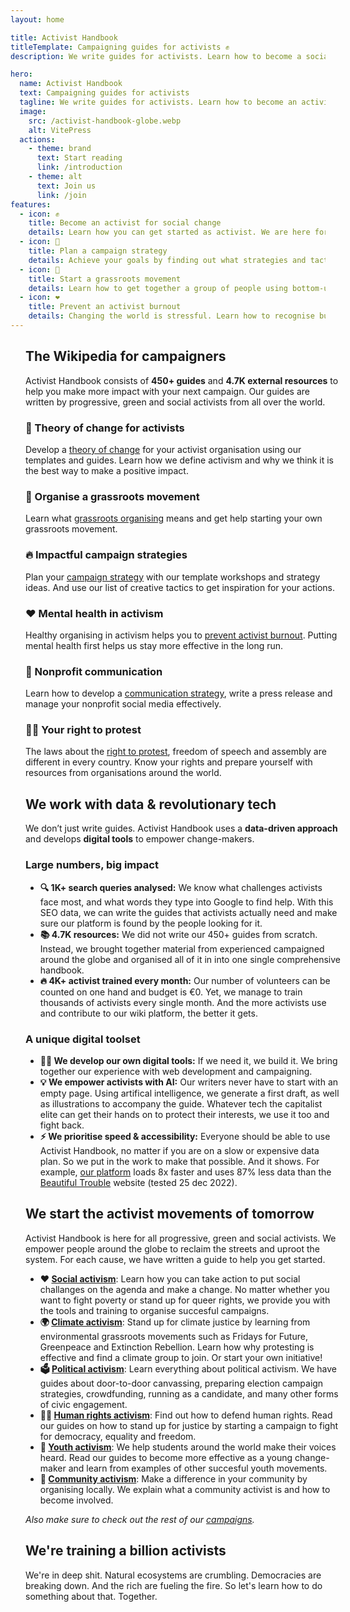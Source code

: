 ```yaml
---
layout: home

title: Activist Handbook
titleTemplate: Campaigning guides for activists ✊
description: We write guides for activists. Learn how to become a social activist, plan a political campaign strategy, and start a grassroots movement.

hero:
  name: Activist Handbook
  text: Campaigning guides for activists
  tagline: We write guides for activists. Learn how to become an activist, plan a political campaign strategy, and start a grassroots movement - all while not burning out.
  image:
    src: /activist-handbook-globe.webp
    alt: VitePress
  actions:
    - theme: brand
      text: Start reading
      link: /introduction
    - theme: alt
      text: Join us
      link: /join
features:
  - icon: ✊
    title: Become an activist for social change
    details: Learn how you can get started as activist. We are here for all green, progressive and social activists. We explain what activism is and how you can make a difference with community organizing.
  - icon: 📢
    title: Plan a campaign strategy
    details: Achieve your goals by finding out what strategies and tactics are most effective for your nonprofit or activist movement. Get inspired by our examples of policital campaigns around the world.
  - icon: 🌊
    title: Start a grassroots movement
    details: Learn how to get together a group of people using bottom-up campaigning. And grow your movement using distributed organizing and other strategies.
  - icon: ❤️
    title: Prevent an activist burnout
    details: Changing the world is stressful. Learn how to recognise burnout symptoms, how to deal with anxiety and other mental health challanges that activists deal with.
---
```


<div class="max-width">

<div class="vp-doc">

## The Wikipedia for campaigners

Activist Handbook consists of **450+ guides** and **4.7K external resources** to help you make more impact with your next campaign. Our guides are written by progressive, green and social activists from all over the world.

### 📕 Theory of change for activists

Develop a [theory of change](/theory) for your activist organisation using our templates and guides. Learn how we define activism and why we think it is the best way to make a positive impact.

### 🌊 Organise a grassroots movement

Learn what [grassroots organising](/organising) means and get help starting your own grassroots movement.

### 🔥 Impactful campaign strategies

Plan your [campaign strategy](/strategy) with our template workshops and strategy ideas. And use our list of creative tactics to get inspiration for your actions.

### ❤️ Mental health in activism

Healthy organising in activism helps you to [prevent activist burnout](/wellbeing). Putting mental health first helps us stay more effective in the long run.

### 💬 Nonprofit communication

Learn how to develop a [communication strategy](/communication), write a press release and manage your nonprofit social media effectively.

### 🧑‍⚖️ Your right to protest

The laws about the [right to protest](/rights), freedom of speech and assembly are different in every country. Know your rights and prepare yourself with resources from organisations around the world.

<action-smart-large/>

## We work with data & revolutionary tech

We don’t just write guides. Activist Handbook uses a **data-driven approach** and develops **digital tools** to empower change-makers.

### Large numbers, big impact

- **🔍 1K+ search queries analysed:** We know what challenges activists face most, and what words they type into Google to find help. With this SEO data, we can write the guides that activists actually need and make sure our platform is found by the people looking for it.
- **📚 4.7K resources:** We did not write our 450+ guides from scratch. Instead, we brought together material from experienced campaigned around the globe and organised all of it in into one single comprehensive handbook.
- **🔥 4K+ activist trained every month:** Our number of volunteers can be counted on one hand and budget is €0. Yet, we manage to train thousands of activists every single month. And the more activists use and contribute to our wiki platform, the better it gets.

### A unique digital toolset

- **🧑‍💻 We develop our own digital tools:** If we need it, we build it. We bring together our experience with web development and campaigning.
- **💡 We empower activists with AI:** Our writers never have to start with an empty page. Using artifical intelligence, we generate a first draft, as well as illustrations to accompany the guide. Whatever tech the capitalist elite can get their hands on to protect their interests, we use it too and fight back.
- **⚡️ We prioritise speed & accessibility:** Everyone should be able to use Activist Handbook, no matter if you are on a slow or expensive data plan. So we put in the work to make that possible. And it shows. For example, [our platform](https://gtmetrix.com/reports/new.activisthandbook.org/14N3WvPa/) loads 8x faster and uses 87% less data than the [Beautiful Trouble](https://gtmetrix.com/reports/beautifultrouble.org/AR67fKWP/) website (tested 25 dec 2022).

## We start the activist movements of tomorrow

Activist Handbook is here for all progressive, green and social activists. We empower people around the globe to reclaim the streets and uproot the system. For each cause, we have written a guide to help you get started.

- **❤️ [Social activism](campaigns/social)**: Learn how you can take action to put social challanges on the agenda and make a change. No matter whether you want to fight poverty or stand up for queer rights, we provide you with the tools and training to organise succesful campaigns.
- **🌍 [Climate activism](/campaigns/climate)**: Stand up for climate justice by learning from environmental grassroots movements such as Fridays for Future, Greenpeace and Extinction Rebellion. Learn how why protesting is effective and find a climate group to join. Or start your own initiative!
- **🗳 [Political activism](/campaigns/political)**: Learn everything about political activism. We have guides about door-to-door canvassing, preparing election campaign strategies, crowdfunding, running as a candidate, and many other forms of civic engagement.
- **👩‍⚖️ [Human rights activism](/campaigns/human-rights)**: Find out how to defend human rights. Read our guides on how to stand up for justice by starting a campaign to fight for democracy, equality and freedom.
- **📢 [Youth activism](/campaigns/youth)**: We help students around the world make their voices heard. Read our guides to become more effective as a young change-maker and learn from examples of other succesful youth movements.
- **🙌 [Community activism](/campaigns/community)**: Make a difference in your community by organising locally. We explain what a community activist is and how to become involved.

_Also make sure to check out the rest of our [campaigns](/campaigns)._

<action-custom buttonlink="/training" buttonlabel="Get training">
  <h2>We're training a billion activists</h2>
  <p class="description">
    We're in deep shit. Natural ecosystems are crumbling. Democracies are breaking down. And the rich are fueling the fire. So let's learn how to do something about that. Together.
  </p>
</action-custom>

</div>

</div>

<style scoped>
  .max-width{
    width: 100%;
    max-width: 736px;
    padding: 0 24px;
    margin: auto;
  }
</style>
